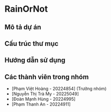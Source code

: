 # RainOrNot
## Mô tả dự án
## Cấu trúc thư mục
## Hướng dẫn sử dụng
## Các thành viên trong nhóm
- [Phạm Việt Hoàng - 20224854] (Trưởng nhóm)
- [Nguyễn Thị Trà My - 20225049]
- [Đoàn Mạnh Hùng - 20224995]
- [Phạm Thanh An - 20224911]

